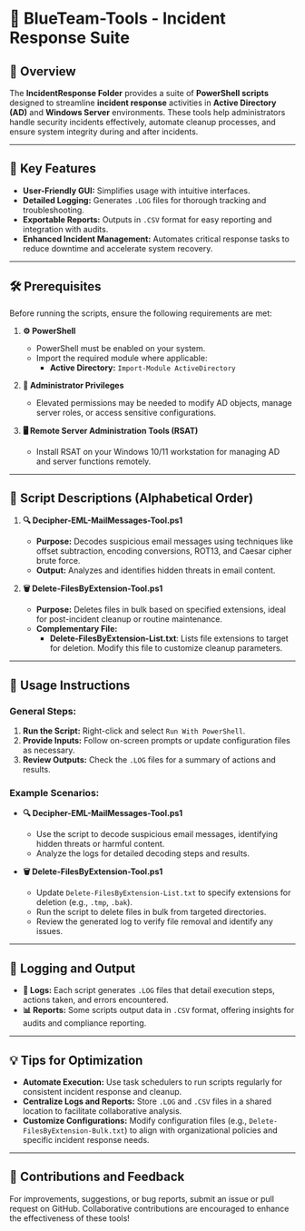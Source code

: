 # 🔵 BlueTeam-Tools - Incident Response Suite

## 📝 Overview

The **IncidentResponse Folder** provides a suite of **PowerShell scripts** designed to streamline **incident response** activities in **Active Directory (AD)** and **Windows Server** environments. These tools help administrators handle security incidents effectively, automate cleanup processes, and ensure system integrity during and after incidents.

---

## 🔑 Key Features

- **User-Friendly GUI:** Simplifies usage with intuitive interfaces.  
- **Detailed Logging:** Generates `.LOG` files for thorough tracking and troubleshooting.  
- **Exportable Reports:** Outputs in `.CSV` format for easy reporting and integration with audits.  
- **Enhanced Incident Management:** Automates critical response tasks to reduce downtime and accelerate system recovery.

---

## 🛠️ Prerequisites

Before running the scripts, ensure the following requirements are met:

1. **⚙️ PowerShell**
   - PowerShell must be enabled on your system.  
   - Import the required module where applicable:  
     - **Active Directory:** `Import-Module ActiveDirectory`

2. **🔑 Administrator Privileges**
   - Elevated permissions may be needed to modify AD objects, manage server roles, or access sensitive configurations.

3. **🖥️ Remote Server Administration Tools (RSAT)**
   - Install RSAT on your Windows 10/11 workstation for managing AD and server functions remotely.

---

## 📄 Script Descriptions (Alphabetical Order)

1. **🔍 Decipher-EML-MailMessages-Tool.ps1**  
   - **Purpose:** Decodes suspicious email messages using techniques like offset subtraction, encoding conversions, ROT13, and Caesar cipher brute force.  
   - **Output:** Analyzes and identifies hidden threats in email content.

2. **🗑️ Delete-FilesByExtension-Tool.ps1**  
   - **Purpose:** Deletes files in bulk based on specified extensions, ideal for post-incident cleanup or routine maintenance.  
   - **Complementary File:**  
     - **Delete-FilesByExtension-List.txt**: Lists file extensions to target for deletion. Modify this file to customize cleanup parameters.

---

## 🚀 Usage Instructions

### General Steps:
1. **Run the Script:** Right-click and select `Run With PowerShell`.  
2. **Provide Inputs:** Follow on-screen prompts or update configuration files as necessary.  
3. **Review Outputs:** Check the `.LOG` files for a summary of actions and results.

### Example Scenarios:

- **🔍 Decipher-EML-MailMessages-Tool.ps1**  
   - Use the script to decode suspicious email messages, identifying hidden threats or harmful content.  
   - Analyze the logs for detailed decoding steps and results.

- **🗑️ Delete-FilesByExtension-Tool.ps1**  
   - Update `Delete-FilesByExtension-List.txt` to specify extensions for deletion (e.g., `.tmp`, `.bak`).  
   - Run the script to delete files in bulk from targeted directories.  
   - Review the generated log to verify file removal and identify any issues.

---

## 📝 Logging and Output

- **📄 Logs:** Each script generates `.LOG` files that detail execution steps, actions taken, and errors encountered.  
- **📊 Reports:** Some scripts output data in `.CSV` format, offering insights for audits and compliance reporting.

---

## 💡 Tips for Optimization

- **Automate Execution:** Use task schedulers to run scripts regularly for consistent incident response and cleanup.  
- **Centralize Logs and Reports:** Store `.LOG` and `.CSV` files in a shared location to facilitate collaborative analysis.  
- **Customize Configurations:** Modify configuration files (e.g., `Delete-FilesByExtension-Bulk.txt`) to align with organizational policies and specific incident response needs.

---

## 🎯 Contributions and Feedback

For improvements, suggestions, or bug reports, submit an issue or pull request on GitHub. Collaborative contributions are encouraged to enhance the effectiveness of these tools!
